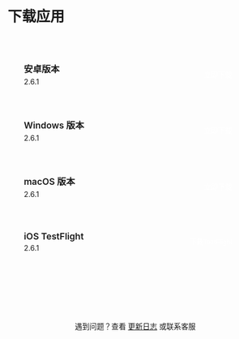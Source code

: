 # 下载应用



<style>
.download-list {
  max-width: 700px;
  margin: 3rem auto;
}

.download-item {
  display: flex;
  justify-content: space-between;
  align-items: center;
  padding: 1.5rem 2rem;
  margin-bottom: 1rem;
  background: var(--vp-c-bg-soft);
  border: 1px solid var(--vp-c-divider);
  border-radius: 8px;
  transition: all 0.3s ease;
}

.download-item:hover {
  border-color: var(--vp-c-brand-1);
  box-shadow: 0 2px 12px rgba(0, 0, 0, 0.08);
}

.download-info {
  flex: 1;
}

.platform-name {
  font-size: 1.1rem;
  font-weight: 600;
  color: var(--vp-c-text-1);
  margin-bottom: 0.3rem;
}

.version {
  font-size: 0.9rem;
  color: var(--vp-c-text-2);
}

.download-btn {
  display: inline-block;
  padding: 0.6rem 1.8rem;
  background: var(--vp-c-brand-1);
  color: white !important;
  text-decoration: none;
  border-radius: 6px;
  font-weight: 500;
  transition: all 0.3s ease;
  white-space: nowrap;
  cursor: pointer;
  border: none;
}

.download-btn:hover {
  background: var(--vp-c-brand-2);
  transform: translateX(2px);
}

.ios-item {
  background: linear-gradient(135deg, var(--vp-c-bg-soft) 0%, var(--vp-c-bg-alt) 100%);
}

.ios-note {
  font-size: 0.85rem;
  color: var(--vp-c-text-2);
  margin-top: 0.3rem;
}

/* Modal 样式 */
.ios-modal {
  display: none;
  position: fixed;
  z-index: 9999;
  left: 0;
  top: 0;
  width: 100%;
  height: 100%;
  background-color: rgba(0, 0, 0, 0.7);
  animation: fadeIn 0.3s ease;
}

.ios-modal.active {
  display: flex;
  justify-content: center;
  align-items: center;
}

.modal-content {
  background: var(--vp-c-bg);
  border-radius: 12px;
  max-width: 800px;
  width: 90%;
  max-height: 90vh;
  overflow-y: auto;
  position: relative;
  animation: slideIn 0.3s ease;
  box-shadow: 0 10px 40px rgba(0, 0, 0, 0.3);
}

.modal-header {
  padding: 2rem 2rem 1rem 2rem;
  border-bottom: 1px solid var(--vp-c-divider);
  position: sticky;
  top: 0;
  background: var(--vp-c-bg);
  z-index: 1;
}

.modal-title {
  font-size: 1.5rem;
  font-weight: 600;
  color: var(--vp-c-text-1);
  margin: 0;
}

.modal-close {
  position: absolute;
  top: 1.5rem;
  right: 1.5rem;
  background: transparent;
  border: none;
  font-size: 2rem;
  color: var(--vp-c-text-2);
  cursor: pointer;
  line-height: 1;
  padding: 0;
  width: 32px;
  height: 32px;
  display: flex;
  align-items: center;
  justify-content: center;
  border-radius: 6px;
  transition: all 0.2s ease;
}

.modal-close:hover {
  background: var(--vp-c-bg-soft);
  color: var(--vp-c-text-1);
}

.modal-body {
  padding: 2rem;
}

.modal-notice {
  background: var(--vp-c-brand-soft);
  border-left: 4px solid var(--vp-c-brand-1);
  padding: 1rem 1.5rem;
  margin-bottom: 1.5rem;
  border-radius: 6px;
}

.modal-notice p {
  margin: 0.5rem 0;
  color: var(--vp-c-text-1);
  line-height: 1.6;
}

.modal-notice strong {
  color: var(--vp-c-brand-1);
}

.modal-video {
  margin-bottom: 1.5rem;
}

.modal-video video {
  width: 100%;
  border-radius: 8px;
  background: #000;
}

.modal-footer {
  padding: 1.5rem 2rem;
  border-top: 1px solid var(--vp-c-divider);
  display: flex;
  justify-content: center;
  gap: 1rem;
  background: var(--vp-c-bg-soft);
  border-radius: 0 0 12px 12px;
}

.modal-btn {
  padding: 0.75rem 2rem;
  border-radius: 6px;
  font-weight: 500;
  cursor: pointer;
  transition: all 0.3s ease;
  text-decoration: none;
  display: inline-block;
  border: none;
  font-size: 1rem;
}

.modal-btn-primary {
  background: var(--vp-c-brand-1);
  color: white !important;
}

.modal-btn-primary:hover {
  background: var(--vp-c-brand-2);
  transform: translateY(-2px);
}

@keyframes fadeIn {
  from { opacity: 0; }
  to { opacity: 1; }
}

@keyframes slideIn {
  from {
    opacity: 0;
    transform: translateY(-50px);
  }
  to {
    opacity: 1;
    transform: translateY(0);
  }
}

@media (max-width: 768px) {
  .modal-content {
    width: 95%;
    max-height: 95vh;
  }
  
  .modal-header,
  .modal-body {
    padding: 1.5rem;
  }
  
  .modal-footer {
    padding: 1rem 1.5rem;
  }
}
</style>

<div class="download-list">

  <div class="download-item">
    <div class="download-info">
      <div class="platform-name">安卓版本</div>
      <div class="version">2.6.1</div>
    </div>
    <a href="https://tutugo.qnaigc.com/test/togother_android_arm64-v8a_2.6.1.apk" 
       class="download-btn" 
       target="_blank">立即下载</a>
  </div>

  <div class="download-item">
    <div class="download-info">
      <div class="platform-name">Windows 版本</div>
      <div class="version">2.6.1</div>
    </div>
    <a href="https://tutugo.qnaigc.com/test/togother_windows_x64_2.6.1.exe" 
       class="download-btn" 
       target="_blank">立即下载</a>
  </div>

  <div class="download-item">
    <div class="download-info">
      <div class="platform-name">macOS 版本</div>
      <div class="version">2.6.1</div>
    </div>
    <a href="https://tutugo.qnaigc.com/test/togother_macos_2.6.1.dmg" 
       class="download-btn" 
       target="_blank">立即下载</a>
  </div>

  <div class="download-item ios-item">
    <div class="download-info">
      <div class="platform-name">iOS TestFlight</div>
      <div class="version">2.6.1</div>
    </div>
    <button class="download-btn" onclick="openIOSModal()">下载TestFlight</button>
  </div>

</div>

<!-- iOS 下载对话框 -->
<div id="iosModal" class="ios-modal" onclick="closeIOSModal(event)">
  <div class="modal-content" onclick="event.stopPropagation()">
    <div class="modal-header">
      <h2 class="modal-title">iOS TestFlight 安装教程</h2>
      <button class="modal-close" onclick="closeIOSModal()">&times;</button>
    </div>
    <div class="modal-body">
      <div class="modal-footer" style="padding: 1rem 0; margin-bottom: 1.5rem; border: none; background: transparent;">
        <a href="https://testflight.apple.com/join/xk6vZNpD" 
           class="modal-btn modal-btn-primary" 
           target="_blank">前往 TestFlight 下载</a>
      </div>
      <div class="modal-notice">
        <p><strong>✓ 无需邀请码</strong></p>
        <p><strong>✓ 无需美区账号</strong></p>
        <p style="margin-top: 1rem; font-weight: 500;">⚠️ 如果不会下载，请完整看完下方视频教程</p>
      </div>
      <div class="modal-video">
        <video width="100%" controls controlsList="nodownload">
          <source src="/assets/video/ios.mp4" type="video/mp4">
          您的浏览器不支持视频播放。
        </video>
      </div>
    </div>
  </div>
</div>

<script setup>
import { onMounted } from 'vue';

onMounted(() => {
  // 定义全局函数
  window.openIOSModal = function() {
    const modal = document.getElementById('iosModal');
    if (modal) {
      modal.classList.add('active');
      document.body.style.overflow = 'hidden';
    }
  };

  window.closeIOSModal = function(event) {
    const modal = document.getElementById('iosModal');
    if (modal && (!event || event.target === modal || event.type === 'click')) {
      modal.classList.remove('active');
      document.body.style.overflow = '';
    }
  };

  // ESC 键关闭对话框
  document.addEventListener('keydown', function(event) {
    if (event.key === 'Escape') {
      window.closeIOSModal();
    }
  });
});
</script>

<div style="text-align: center; margin-top: 4rem; padding: 2rem 0; border-top: 1px solid var(--vp-c-divider);">
  <p style="color: var(--vp-c-text-2); font-size: 0.9rem;">
    遇到问题？查看 <a href="/changelog.html" style="color: var(--vp-c-brand-1);">更新日志</a> 或联系客服
  </p>
</div>

<!-- ## iOS版本 (App Store) {#ios版本-app-store}

国区暂不可用，请使用美区账号

[App Store下载](https://apps.apple.com/us/app/一起看-异地同步观影神器/id6742242273) -->



